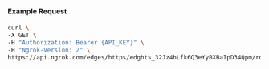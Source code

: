 <!-- Code generated for API Clients. DO NOT EDIT. -->

#### Example Request

```bash
curl \
-X GET \
-H "Authorization: Bearer {API_KEY}" \
-H "Ngrok-Version: 2" \
https://api.ngrok.com/edges/https/edghts_32Jz4bLfk6Q3eYyBXBaIpD34Qpm/routes/edghtsrt_32Jz4dyvjNMT1L4hOjgfPVgZUMU/oidc
```
